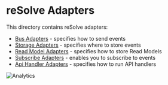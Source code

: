 # **reSolve Adapters**

This directory contains reSolve adapters:

* [Bus Adapters](bus-adapters/) - specifies how to send events
* [Storage Adapters](storage-adapters/) - specifies where to store events
* [Read Model Adapters](readmodel-adapters/) - specifies how to store Read Models
* [Subscribe Adapters](subscribe-adapters/) - enables you to subscribe to events
* [Api Handler Adapters](api-handler-adapters/) - specifies how to run API handlers

![Analytics](https://ga-beacon.appspot.com/UA-118635726-1/packages-adapters-readme?pixel)
